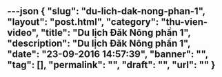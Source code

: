 ---json
{
    "slug": "du-lich-dak-nong-phan-1",
    "layout": "post.html",
    "category": "thu-vien-video",
    "title": "Du lịch Đăk Nông phần 1",
    "description": "Du lịch Đăk Nông phần 1",
    "date": "23-09-2016 14:57:39",
    "banner": "",
    "tag": [],
    "permalink": "",
    "draft": "",
    "url": ""
}
---
